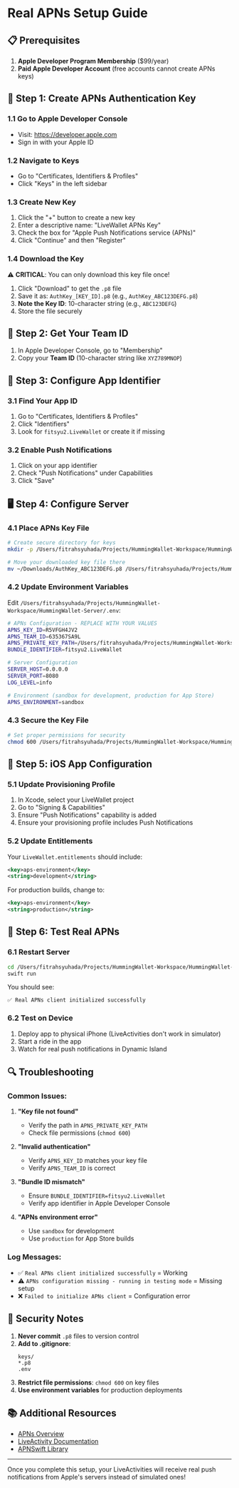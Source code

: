 # Real APNs Setup Guide

## 📋 Prerequisites

1. **Apple Developer Program Membership** ($99/year)
2. **Paid Apple Developer Account** (free accounts cannot create APNs keys)

## 🔑 Step 1: Create APNs Authentication Key

### 1.1 Go to Apple Developer Console
- Visit: https://developer.apple.com
- Sign in with your Apple ID

### 1.2 Navigate to Keys
- Go to "Certificates, Identifiers & Profiles"
- Click "Keys" in the left sidebar

### 1.3 Create New Key
1. Click the "+" button to create a new key
2. Enter a descriptive name: "LiveWallet APNs Key"
3. Check the box for "Apple Push Notifications service (APNs)"
4. Click "Continue" and then "Register"

### 1.4 Download the Key
⚠️ **CRITICAL**: You can only download this key file once!

1. Click "Download" to get the `.p8` file
2. Save it as: `AuthKey_[KEY_ID].p8` (e.g., `AuthKey_ABC123DEFG.p8`)
3. **Note the Key ID**: 10-character string (e.g., `ABC123DEFG`)
4. Store the file securely

## 👥 Step 2: Get Your Team ID

1. In Apple Developer Console, go to "Membership"
2. Copy your **Team ID** (10-character string like `XYZ789MNOP`)

## 📱 Step 3: Configure App Identifier

### 3.1 Find Your App ID
1. Go to "Certificates, Identifiers & Profiles"
2. Click "Identifiers"
3. Look for `fitsyu2.LiveWallet` or create it if missing

### 3.2 Enable Push Notifications
1. Click on your app identifier
2. Check "Push Notifications" under Capabilities
3. Click "Save"

## 🖥️ Step 4: Configure Server

### 4.1 Place APNs Key File
```bash
# Create secure directory for keys
mkdir -p /Users/fitrahsyuhada/Projects/HummingWallet-Workspace/HummingWallet-Server/keys

# Move your downloaded key file there
mv ~/Downloads/AuthKey_ABC123DEFG.p8 /Users/fitrahsyuhada/Projects/HummingWallet-Workspace/HummingWallet-Server/keys/
```

### 4.2 Update Environment Variables
Edit `/Users/fitrahsyuhada/Projects/HummingWallet-Workspace/HummingWallet-Server/.env`:

```bash
# APNs Configuration - REPLACE WITH YOUR VALUES
APNS_KEY_ID=R5VFGH4JV2
APNS_TEAM_ID=635367SA9L
APNS_PRIVATE_KEY_PATH=/Users/fitrahsyuhada/Projects/HummingWallet-Workspace/HummingWallet-Server/keys/AuthKey_R5VFGH4JV2.p8
BUNDLE_IDENTIFIER=fitsyu2.LiveWallet

# Server Configuration
SERVER_HOST=0.0.0.0
SERVER_PORT=8080
LOG_LEVEL=info

# Environment (sandbox for development, production for App Store)
APNS_ENVIRONMENT=sandbox
```

### 4.3 Secure the Key File
```bash
# Set proper permissions for security
chmod 600 /Users/fitrahsyuhada/Projects/HummingWallet-Workspace/HummingWallet-Server/keys/AuthKey_R5VFGH4JV2.p8
```

## 📲 Step 5: iOS App Configuration

### 5.1 Update Provisioning Profile
1. In Xcode, select your LiveWallet project
2. Go to "Signing & Capabilities"
3. Ensure "Push Notifications" capability is added
4. Ensure your provisioning profile includes Push Notifications

### 5.2 Update Entitlements
Your `LiveWallet.entitlements` should include:
```xml
<key>aps-environment</key>
<string>development</string>
```

For production builds, change to:
```xml
<key>aps-environment</key>
<string>production</string>
```

## 🚀 Step 6: Test Real APNs

### 6.1 Restart Server
```bash
cd /Users/fitrahsyuhada/Projects/HummingWallet-Workspace/HummingWallet-Server
swift run
```

You should see:
```
✅ Real APNs client initialized successfully
```

### 6.2 Test on Device
1. Deploy app to physical iPhone (LiveActivities don't work in simulator)
2. Start a ride in the app
3. Watch for real push notifications in Dynamic Island

## 🔍 Troubleshooting

### Common Issues:

1. **"Key file not found"**
   - Verify the path in `APNS_PRIVATE_KEY_PATH`
   - Check file permissions (`chmod 600`)

2. **"Invalid authentication"**
   - Verify `APNS_KEY_ID` matches your key file
   - Verify `APNS_TEAM_ID` is correct

3. **"Bundle ID mismatch"**
   - Ensure `BUNDLE_IDENTIFIER=fitsyu2.LiveWallet`
   - Verify app identifier in Apple Developer Console

4. **"APNs environment error"**
   - Use `sandbox` for development
   - Use `production` for App Store builds

### Log Messages:
- ✅ `Real APNs client initialized successfully` = Working
- ⚠️ `APNs configuration missing - running in testing mode` = Missing setup
- ❌ `Failed to initialize APNs client` = Configuration error

## 🔐 Security Notes

1. **Never commit** `.p8` files to version control
2. **Add to .gitignore**:
   ```
   keys/
   *.p8
   .env
   ```
3. **Restrict file permissions**: `chmod 600` on key files
4. **Use environment variables** for production deployments

## 📚 Additional Resources

- [APNs Overview](https://developer.apple.com/documentation/usernotifications)
- [LiveActivity Documentation](https://developer.apple.com/documentation/activitykit)
- [APNSwift Library](https://github.com/swift-server-community/APNSwift)

---

Once you complete this setup, your LiveActivities will receive real push notifications from Apple's servers instead of simulated ones!